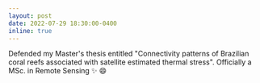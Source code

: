 ```yaml
---
layout: post
date: 2022-07-29 18:30:00-0400
inline: true
---
```


Defended my Master's thesis entitled "Connectivity patterns of Brazilian coral reefs associated with satellite estimated thermal stress". Officially a MSc. in Remote Sensing :sparkles: :smile:
